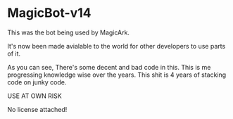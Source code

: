 # MagicBot-v14


This was the bot being used by MagicArk.

It's now been made avialable to the world for other developers to use parts of it. 

As you can see, There's some decent and bad code in this. This is me progressing knowledge wise over the years. This shit is 4 years of stacking code on junky code. 

USE AT OWN RISK

No license attached!
